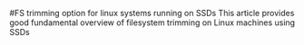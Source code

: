 
#FS trimming option for linux systems running on SSDs
This article  provides good fundamental overview of filesystem trimming on Linux machines using SSDs 
